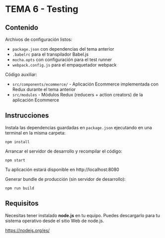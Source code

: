 # TEMA 6 - Testing

## Contenido

Archivos de configuración listos:

- `package.json` con dependencias del tema anterior
- `.babelrc` para el transpilador Babel.js
- `mocha.opts` con configuración para el test runner
- `webpack.config.js` para el empaquetador webpack

Código auxiliar:

- `src/components/ecommerce/` - Aplicación Ecommerce implementada con Redux durante el tema anterior
- `src/modules` - Módulos Redux (reducers + action creators) de la aplicación Ecommerce

## Instrucciones

Instala las dependencias guardadas en `package.json` ejecutando en una terminal en la misma carpeta:
```
npm install
```

Arrancar el servidor de desarrollo y recompilar el código:
```
npm start
```

Tu aplicación estará disponible en http://localhost:8080

Generar bundle de producción (sin servidor de desarrollo):
```
npm run build
```

## Requisitos
Necesitas tener instalado **node.js** en tu equipo. Puedes descargarlo para tu sistema operativo desde el sitio Web de node.js.

https://nodejs.org/es/
